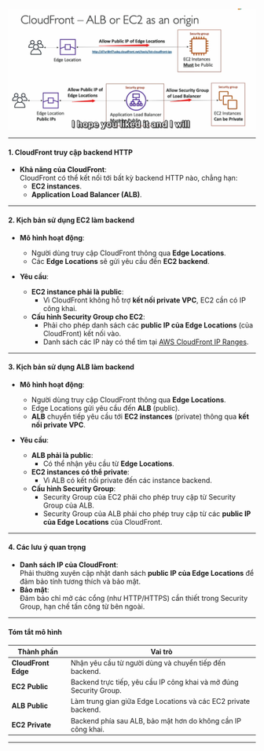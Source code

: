 ![alt text](image/cloudfront-alb-ec2.png)

---

#### **1. CloudFront truy cập backend HTTP**

- **Khả năng của CloudFront**:  
  CloudFront có thể kết nối tới bất kỳ backend HTTP nào, chẳng hạn:
  - **EC2 instances**.
  - **Application Load Balancer (ALB)**.

---

#### **2. Kịch bản sử dụng EC2 làm backend**

- **Mô hình hoạt động**:

  - Người dùng truy cập CloudFront thông qua **Edge Locations**.
  - Các **Edge Locations** sẽ gửi yêu cầu đến **EC2 backend**.

- **Yêu cầu**:
  - **EC2 instance phải là public**:
    - Vì CloudFront không hỗ trợ **kết nối private VPC**, EC2 cần có IP công khai.
  - **Cấu hình Security Group cho EC2**:
    - Phải cho phép danh sách các **public IP của Edge Locations** (của CloudFront) kết nối vào.
    - Danh sách các IP này có thể tìm tại [AWS CloudFront IP Ranges](https://docs.aws.amazon.com/general/latest/gr/cloudfront.html#cloudfront-ip-range).

---

#### **3. Kịch bản sử dụng ALB làm backend**

- **Mô hình hoạt động**:

  - Người dùng truy cập CloudFront thông qua **Edge Locations**.
  - Edge Locations gửi yêu cầu đến **ALB** (public).
  - **ALB** chuyển tiếp yêu cầu tới **EC2 instances** (private) thông qua **kết nối private VPC**.

- **Yêu cầu**:
  - **ALB phải là public**:
    - Có thể nhận yêu cầu từ **Edge Locations**.
  - **EC2 instances có thể private**:
    - Vì ALB có kết nối private đến các instance backend.
  - **Cấu hình Security Group**:
    - Security Group của EC2 phải cho phép truy cập từ Security Group của ALB.
    - Security Group của ALB phải cho phép truy cập từ các **public IP của Edge Locations** của CloudFront.

---

#### **4. Các lưu ý quan trọng**

- **Danh sách IP của CloudFront**:  
  Phải thường xuyên cập nhật danh sách **public IP của Edge Locations** để đảm bảo tính tương thích và bảo mật.
- **Bảo mật**:  
  Đảm bảo chỉ mở các cổng (như HTTP/HTTPS) cần thiết trong Security Group, hạn chế tấn công từ bên ngoài.

---

#### **Tóm tắt mô hình**

| Thành phần          | Vai trò                                                            |
| ------------------- | ------------------------------------------------------------------ |
| **CloudFront Edge** | Nhận yêu cầu từ người dùng và chuyển tiếp đến backend.             |
| **EC2 Public**      | Backend trực tiếp, yêu cầu IP công khai và mở đúng Security Group. |
| **ALB Public**      | Làm trung gian giữa Edge Locations và các EC2 private backend.     |
| **EC2 Private**     | Backend phía sau ALB, bảo mật hơn do không cần IP công khai.       |

---
